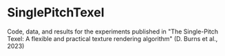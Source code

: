 # SinglePitchTexel
Code, data, and results for the experiments published in "The Single-Pitch Texel: A flexible and practical texture rendering algorithm" (D. Burns et al., 2023)
